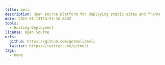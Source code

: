 ```yaml
---
title: meli
description: Open source platform for deploying static sites and frontend applications.
date: 2021-01-13T13:53:36.048Z
tools:
  - Hosting-Deployment
license: Open Source
urls:
  github: https://github.com/getmeli/meli
  twitter: https://twitter.com/getmeli
tags:
  - news
---
```

